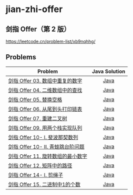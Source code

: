 # jian-zhi-offer

## 剑指 Offer（第 2 版）

https://leetcode.cn/problem-list/xb9nqhhg/

## Problems
| Problem | Java Solution |
| --- | :---: |
[剑指 Offer 03. 数组中重复的数字](https://leetcode.cn/problems/shu-zu-zhong-zhong-fu-de-shu-zi-lcof/) | [Java](solution/03/) |
[剑指 Offer 04. 二维数组中的查找](https://leetcode.cn/problems/er-wei-shu-zu-zhong-de-cha-zhao-lcof/) | [Java](solution/04/) |
[剑指 Offer 05. 替换空格](https://leetcode.cn/problems/ti-huan-kong-ge-lcof/) | [Java](solution/05/) |
[剑指 Offer 06. 从尾到头打印链表](https://leetcode.cn/problems/cong-wei-dao-tou-da-yin-lian-biao-lcof/) | [Java](solution/06/) |
[剑指 Offer 07. 重建二叉树](https://leetcode.cn/problems/zhong-jian-er-cha-shu-lcof/) | [Java](solution/07/) |
[剑指 Offer 09. 用两个栈实现队列](https://leetcode.cn/problems/yong-liang-ge-zhan-shi-xian-dui-lie-lcof/) | [Java](solution/09/) |
[剑指 Offer 10- I. 斐波那契数列](https://leetcode.cn/problems/fei-bo-na-qi-shu-lie-lcof/) | [Java](solution/10.1/) |
[剑指 Offer 10- II. 青蛙跳台阶问题](https://leetcode.cn/problems/qing-wa-tiao-tai-jie-wen-ti-lcof/) | [Java](solution/10.2/) |
[剑指 Offer 11. 旋转数组的最小数字](https://leetcode.cn/problems/xuan-zhuan-shu-zu-de-zui-xiao-shu-zi-lcof/) | [Java](solution/11/) |
[剑指 Offer 12. 矩阵中的路径](https://leetcode.cn/problems/ju-zhen-zhong-de-lu-jing-lcof/) | [Java](solution/12/) |
[剑指 Offer 14- I. 剪绳子](https://leetcode.cn/problems/jian-sheng-zi-lcof/) | [Java](solution/14.1/) |
[剑指 Offer 15. 二进制中1的个数](https://leetcode.cn/problems/er-jin-zhi-zhong-1de-ge-shu-lcof/) | [Java](solution/15/) |
